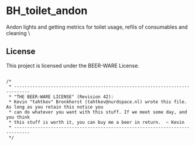 # BH_toilet_andon
Andon lights and getting metrics for toilet usage, refils of consumables and cleaning
\

## License

This project is licensed under the BEER-WARE License.

```

/*
 * ----------------------------------------------------------------------------
 * "THE BEER-WARE LICENSE" (Revision 42):
 * Kevin "tahtkev" Bronkhorst (tahtkev@nurdspace.nl) wrote this file.  As long as you retain this notice you
 * can do whatever you want with this stuff. If we meet some day, and you think
 * this stuff is worth it, you can buy me a beer in return.  ~ Kevin
 * ----------------------------------------------------------------------------
 */
